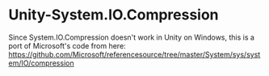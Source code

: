 # Unity-System.IO.Compression
Since System.IO.Compression doesn't work in Unity on Windows, this is a port of Microsoft's code from here: https://github.com/Microsoft/referencesource/tree/master/System/sys/system/IO/compression
